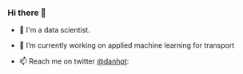 ### Hi there 👋

- 🌱 I'm a data scientist.

- 🔭 I’m currently working on applied machine learning for transport

- 📫 Reach me on twitter <a href="https://twitter.com/danhpt">@danhpt</a>:

<!--
**danhphan/danhphan** is a ✨ _special_ ✨ repository because its `README.md` (this file) appears on your GitHub profile.

Here are some ideas to get you started:

- 🔭 I’m currently working on ...
- 🌱 I’m currently learning ...
- 👯 I’m looking to collaborate on ...
- 🤔 I’m looking for help with ...
- 💬 Ask me about ...
- 📫 How to reach me: ...
- 😄 Pronouns: ...
- ⚡ Fun fact: ...
-->
